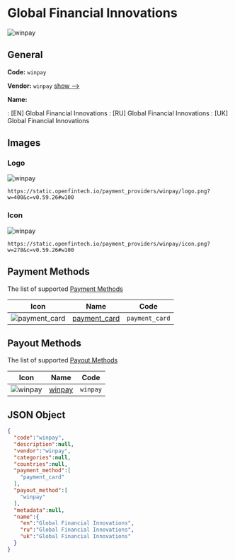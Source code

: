 
# Global Financial Innovations 
![winpay](https://static.openfintech.io/payment_providers/winpay/logo.png?w=400&c=v0.59.26#w100)  

## General 
 
**Code:** `winpay` 
 
**Vendor:** `winpay` [show -->](/vendors/winpay/) 
 
**Name:** 
 
:	[EN] Global Financial Innovations 
:	[RU] Global Financial Innovations 
:	[UK] Global Financial Innovations 
 

## Images 

### Logo 
 
![winpay](https://static.openfintech.io/payment_providers/winpay/logo.png?w=400&c=v0.59.26#w100)  

```
https://static.openfintech.io/payment_providers/winpay/logo.png?w=400&c=v0.59.26#w100
```  

### Icon 
 
![winpay](https://static.openfintech.io/payment_providers/winpay/icon.png?w=278&c=v0.59.26#w100)  

```
https://static.openfintech.io/payment_providers/winpay/icon.png?w=278&c=v0.59.26#w100
```  

## Payment Methods 
 
The list of supported [Payment Methods](/payment-methods/) 

|Icon|Name|Code| 
|:---:|:---:|:---:| 
|![payment_card](https://static.openfintech.io/payment_methods/payment_card/icon.svg?w=278&c=v0.59.26#w100) |[payment_card](/payment-methods/payment_card/)|`payment_card`| 
 

## Payout Methods 
 
The list of supported [Payout Methods](/payout-methods/) 

|Icon|Name|Code| 
|:---:|:---:|:---:| 
|![winpay](https://static.openfintech.io/payout_methods/winpay/icon.svg?w=278&c=v0.59.26#w40) |[winpay](payout-methodswinpay/)|`winpay`| 
 

## JSON Object 

```json
{
  "code":"winpay",
  "description":null,
  "vendor":"winpay",
  "categories":null,
  "countries":null,
  "payment_method":[
    "payment_card"
  ],
  "payout_method":[
    "winpay"
  ],
  "metadata":null,
  "name":{
    "en":"Global Financial Innovations",
    "ru":"Global Financial Innovations",
    "uk":"Global Financial Innovations"
  }
}
```  
